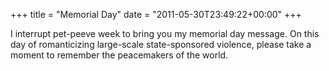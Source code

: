 +++
title = "Memorial Day"
date = "2011-05-30T23:49:22+00:00"
+++

I interrupt pet-peeve week to bring you my memorial day message.  On this day of romanticizing large-scale state-sponsored violence, please take a moment to remember the peacemakers of the world.
			